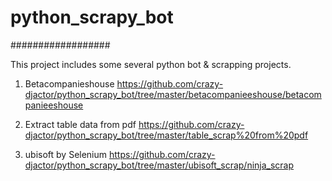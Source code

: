 <h1> python_scrapy_bot </h1>
##################

This project includes some several python bot & scrapping projects.

1) Betacompanieshouse 
https://github.com/crazy-djactor/python_scrapy_bot/tree/master/betacompanieeshouse/betacompanieeshouse
   
2) Extract table data from pdf
https://github.com/crazy-djactor/python_scrapy_bot/tree/master/table_scrap%20from%20pdf
   
3) ubisoft by Selenium
https://github.com/crazy-djactor/python_scrapy_bot/tree/master/ubisoft_scrap/ninja_scrap
